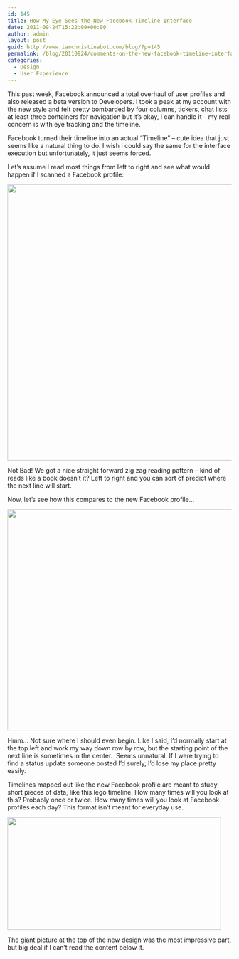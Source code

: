 ```yaml
---
id: 145
title: How My Eye Sees the New Facebook Timeline Interface
date: 2011-09-24T15:22:09+00:00
author: admin
layout: post
guid: http://www.iamchristinabot.com/blog/?p=145
permalink: /blog/20110924/comments-on-the-new-facebook-timeline-interface/
categories:
  - Design
  - User Experience
---
```

This past week, Facebook announced a total overhaul of user profiles and also released a beta version to Developers. I took a peak at my account with the new style and felt pretty bombarded by four columns, tickers, chat lists at least three containers for navigation but it&#8217;s okay, I can handle it &#8211; my real concern is with eye tracking and the timeline.

Facebook turned their timeline into an actual &#8220;Timeline&#8221; &#8211; cute idea that just seems like a natural thing to do. I wish I could say the same for the interface execution but unfortunately, it just seems forced.

Let&#8217;s assume I read most things from left to right and see what would happen if I scanned a Facebook profile:

<img class="aligncenter size-full wp-image-147" title="Old-Facebook-Profile-Eye-Tracking" src="http://www.iamchristinabot.com/blog/wp-content/uploads/2011/09/Old-Facebook-Profile-Eye-Tracking.gif" alt="" width="650" height="620" srcset="http://www.iamchristinabot.com/blog/wp-content/uploads/2011/09/Old-Facebook-Profile-Eye-Tracking.gif 650w, http://www.iamchristinabot.com/blog/wp-content/uploads/2011/09/Old-Facebook-Profile-Eye-Tracking-300x286.gif 300w" sizes="(max-width: 650px) 100vw, 650px" />

Not Bad! We got a nice straight forward zig zag reading pattern &#8211; kind of reads like a book doesn&#8217;t it? Left to right and you can sort of predict where the next line will start.

Now, let&#8217;s see how this compares to the new Facebook profile&#8230;

<img class="aligncenter size-full wp-image-148" title="New-Facebook-Profile-eye-tracking" src="http://www.iamchristinabot.com/blog/wp-content/uploads/2011/09/New-Facebook-Profile-eye-tracking.gif" alt="" width="650" height="497" srcset="http://www.iamchristinabot.com/blog/wp-content/uploads/2011/09/New-Facebook-Profile-eye-tracking.gif 650w, http://www.iamchristinabot.com/blog/wp-content/uploads/2011/09/New-Facebook-Profile-eye-tracking-300x229.gif 300w" sizes="(max-width: 650px) 100vw, 650px" />

Hmm&#8230; Not sure where I should even begin. Like I said, I&#8217;d normally start at the top left and work my way down row by row, but the starting point of the next line is sometimes in the center.  Seems unnatural. If I were trying to find a status update someone posted I&#8217;d surely, I&#8217;d lose my place pretty easily.

Timelines mapped out like the new Facebook profile are meant to study short pieces of data, like this lego timeline. How many times will you look at this? Probably once or twice. How many times will you look at Facebook profiles each day? This format isn&#8217;t meant for everyday use.

[<img class="aligncenter size-large wp-image-149" title="lego-brick4-timeline" src="http://www.iamchristinabot.com/blog/wp-content/uploads/2011/09/lego-brick4-timeline-1024x540.jpg" alt="" width="480" height="253" srcset="http://www.iamchristinabot.com/blog/wp-content/uploads/2011/09/lego-brick4-timeline-1024x540.jpg 1024w, http://www.iamchristinabot.com/blog/wp-content/uploads/2011/09/lego-brick4-timeline-300x158.jpg 300w" sizes="(max-width: 480px) 100vw, 480px" />](http://www.iamchristinabot.com/blog/wp-content/uploads/2011/09/lego-brick4-timeline.jpg)

The giant picture at the top of the new design was the most impressive part, but big deal if I can&#8217;t read the content below it.
